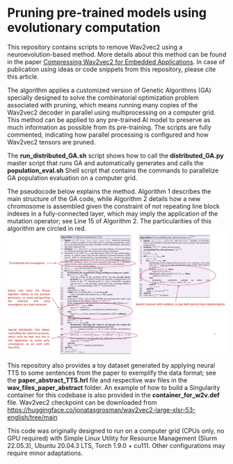 # Pruning pre-trained models using evolutionary computation

This repository contains scripts to remove Wav2vec2 using a neuroevolution-based method. More details about this method can be found in the paper [Compressing Wav2vec2 for Embedded Applications](https://ieeexplore.ieee.org/document/10285964). In case of publication using ideas or code snippets from this repository, please cite this article.

The algorithm applies a customized version of Genetic Algorithms (GA) specially designed to solve the combinatorial optimization problem associated with pruning, which means running many copies of the Wav2vec2 decoder in parallel using multiprocessing on a computer grid. This method can be applied to any pre-trained AI model to preserve as much information as possible from its pre-training. The scripts are fully commented, indicating how parallel processing is configured and how Wav2vec2 tensors are pruned.

The **run_distributed_GA.sh** script shows how to call the **distributed_GA.py** master script that runs GA and automatically generates and calls the **population_eval.sh** Shell script that contains the commands to parallelize GA population evaluation on a computer grid.

The pseudocode below explains the method. Algorithm 1 describes the main structure of the GA code, while Algorithm 2 details how a new chromosome is assembled given the constraint of not repeating line block indexes in a fully-connected layer, which may imply the application of the mutation operator; see Line 15 of Algorithm 2. The particularities of this algorithm are circled in red.
![alt tag](https://github.com/oswaldoludwig/Pruning-pre-trained-models-using-evolutionary-computation/blob/main/pseudo_code.jpg)

This repository also provides a toy dataset generated by applying neural TTS to some sentences from the paper to exemplify the data format; see the **paper_abstract_TTS.hrl** file and respective wav files in the **wav_files_paper_abstract** folder. An example of how to build a Singularity container for this codebase is also provided in the **container_for_w2v.def** file. Wav2vec2 checkpoint can be downloaded from https://huggingface.co/jonatasgrosman/wav2vec2-large-xlsr-53-english/tree/main

This code was originally designed to run on a computer grid (CPUs only, no GPU required) with Simple Linux Utility for Resource Management (Slurm 22.05.3), Ubuntu 20.04.3 LTS, Torch 1.9.0 + cu111. Other configurations may require minor adaptations.

